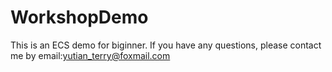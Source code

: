 # WorkshopDemo
This is an ECS demo for biginner. 
If you have any questions, please contact me by email:yutian_terry@foxmail.com
